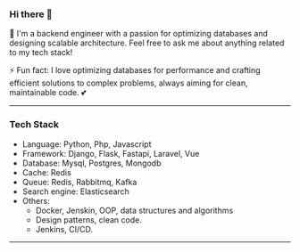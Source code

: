 ### Hi there 👋

<!--
**tuanvuPresent/tuanvuPresent** is a ✨ _special_ ✨ repository because its `README.md` (this file) appears on your GitHub profile.

Here are some ideas to get you started:

- 🔭 I’m currently working on ...
- 🌱 I’m currently learning ...
- 👯 I’m looking to collaborate on ...
- 🤔 I’m looking for help with ...
- 💬 Ask me about ...
- 📫 How to reach me: ...
- 😄 Pronouns: ...
- ⚡ Fun fact: ...
-->
💬 I'm a backend engineer with a passion for optimizing databases and designing scalable architecture. Feel free to ask me about anything related to my tech stack!

⚡ Fun fact: I love optimizing databases for performance and crafting efficient solutions to complex problems, always aiming for clean, maintainable code. :two_hearts:

---
### Tech Stack

- Language: Python, Php, Javascript
- Framework: Django, Flask, Fastapi, Laravel, Vue
- Database: Mysql, Postgres, Mongodb
- Cache: Redis
- Queue: Redis, Rabbitmq, Kafka
- Search engine: Elasticsearch
- Others:
    + Docker, Jenskin, OOP, data structures and algorithms
    + Design patterns, clean code.
    + Jenkins, CI/CD.
---
